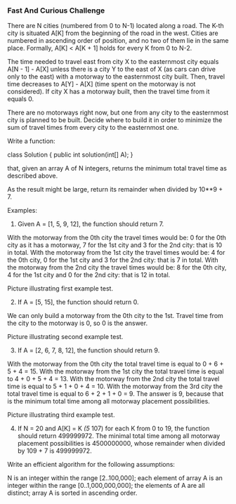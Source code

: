 ### Fast And Curious Challenge

There are N cities (numbered from 0 to N-1) located along a road. The K-th city is situated A[K] from the beginning of the road in the west. Cities are numbered in ascending order of position, and no two of them lie in the same place. Formally, A[K] < A[K + 1] holds for every K from 0 to N-2.

The time needed to travel east from city X to the easternmost city equals A[N - 1] - A[X] unless there is a city Y to the east of X (as cars can drive only to the east) with a motorway to the easternmost city built. Then, travel time decreases to A[Y] - A[X] (time spent on the motorway is not considered). If city X has a motorway built, then the travel time from it equals 0.

There are no motorways right now, but one from any city to the easternmost city is planned to be built. Decide where to build it in order to minimize the sum of travel times from every city to the easternmost one.

Write a function:

class Solution { public int solution(int[] A); }

that, given an array A of N integers, returns the minimum total travel time as described above.

As the result might be large, return its remainder when divided by 10**9 + 7.

Examples:

1. Given A = [1, 5, 9, 12], the function should return 7.

With the motorway from the 0th city the travel times would be: 0 for the 0th city as it has a motorway, 7 for the 1st city and 3 for the 2nd city: that is 10 in total.
With the motorway from the 1st city the travel times would be: 4 for the 0th city, 0 for the 1st city and 3 for the 2nd city: that is 7 in total.
With the motorway from the 2nd city the travel times would be: 8 for the 0th city, 4 for the 1st city and 0 for the 2nd city: that is 12 in total.

Picture illustrating first example test.

2. If A = [5, 15], the function should return 0.

We can only build a motorway from the 0th city to the 1st. Travel time from the city to the motorway is 0, so 0 is the answer.

Picture illustrating second example test.

3. If A = [2, 6, 7, 8, 12], the function should return 9.

With the motorway from the 0th city the total travel time is equal to 0 + 6 + 5 + 4 = 15.
With the motorway from the 1st city the total travel time is equal to 4 + 0 + 5 + 4 = 13.
With the motorway from the 2nd city the total travel time is equal to 5 + 1 + 0 + 4 = 10.
With the motorway from the 3rd city the total travel time is equal to 6 + 2 + 1 + 0 = 9.
The answer is 9, because that is the minimum total time among all motorway placement possibilities.

Picture illustrating third example test.

4. If N = 20 and A[K] = K *(5* 107) for each K from 0 to 19, the function should return 499999972. The minimal total time among all motorway placement possibilities is 4500000000, whose remainder when divided by 109 + 7 is 499999972.

Write an efficient algorithm for the following assumptions:

N is an integer within the range [2..100,000];
each element of array A is an integer within the range [0..1,000,000,000];
the elements of A are all distinct;
array A is sorted in ascending order.
